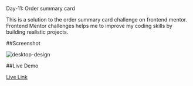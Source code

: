 Day-11: Order summary card 

This is a solution to the order summary card challenge on frontend mentor.
Frontend Mentor challenges helps me to  improve my coding skills by building realistic projects.


##Screenshot

![desktop-design](https://github.com/user-attachments/assets/c0cf2d75-8852-4a2d-812c-27e959b3c429)


##Live Demo

[Live Link](https://roobiwebdev.github.io/Day-11-Order-summary-card/)
